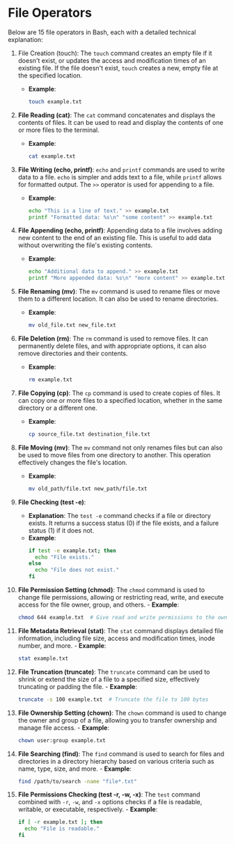 # File Operators

Below are 15 file operators in Bash, each with a detailed technical explanation:

1. File Creation (touch):
The `touch` command creates an empty file if it doesn't exist, or updates the access and modification times of an existing file. If the file doesn't exist, `touch` creates a new, empty file at the specified location.
   - **Example**:
     ```bash
     touch example.txt
     ```


2. **File Reading (cat)**:
The `cat` command concatenates and displays the contents of files. It can be used to read and display the contents of one or more files to the terminal.
   - **Example**:
     ```bash
     cat example.txt
     ```

3. **File Writing (echo, printf)**:
 `echo` and `printf` commands are used to write data to a file. `echo` is simpler and adds text to a file, while `printf` allows for formatted output. The `>>` operator is used for appending to a file.
   - **Example**:
     ```bash
     echo "This is a line of text." >> example.txt
     printf "Formatted data: %s\n" "some content" >> example.txt
     ```

4. **File Appending (echo, printf)**:
Appending data to a file involves adding new content to the end of an existing file. This is useful to add data without overwriting the file's existing contents.
   - **Example**:
     ```bash
     echo "Additional data to append." >> example.txt
     printf "More appended data: %s\n" "more content" >> example.txt
     ```

5. **File Renaming (mv)**:
The `mv` command is used to rename files or move them to a different location. It can also be used to rename directories.
   - **Example**:
     ```bash
     mv old_file.txt new_file.txt
     ```

6. **File Deletion (rm)**:
The `rm` command is used to remove files. It can permanently delete files, and with appropriate options, it can also remove directories and their contents.
   - **Example**:
     ```bash
     rm example.txt
     ```

7. **File Copying (cp)**:
The `cp` command is used to create copies of files. It can copy one or more files to a specified location, whether in the same directory or a different one.
   - **Example**:
     ```bash
     cp source_file.txt destination_file.txt
     ```

8. **File Moving (mv)**:
  The `mv` command not only renames files but can also be used to move files from one directory to another. This operation effectively changes the file's location.
   - **Example**:
     ```bash
     mv old_path/file.txt new_path/file.txt
     ```

9. **File Checking (test -e)**:
   - **Explanation**: The `test -e` command checks if a file or directory exists. It returns a success status (0) if the file exists, and a failure status (1) if it does not.
   - **Example**:
     ```bash
     if test -e example.txt; then
       echo "File exists."
     else
       echo "File does not exist."
     fi
     ```

10.  **File Permission Setting (chmod)**:
The `chmod` command is used to change file permissions, allowing or restricting read, write, and execute access for the file owner, group, and others.
    - **Example**:
      ```bash
      chmod 644 example.txt  # Give read and write permissions to the owner, read-only for others
      ```

11.  **File Metadata Retrieval (stat)**:
The `stat` command displays detailed file information, including file size, access and modification times, inode number, and more.
    - **Example**:
      ```bash
      stat example.txt
      ```

12.  **File Truncation (truncate)**:
The `truncate` command can be used to shrink or extend the size of a file to a specified size, effectively truncating or padding the file.
    - **Example**:
      ```bash
      truncate -s 100 example.txt  # Truncate the file to 100 bytes
      ```

13.  **File Ownership Setting (chown)**:
The `chown` command is used to change the owner and group of a file, allowing you to transfer ownership and manage file access.
    - **Example**:
      ```bash
      chown user:group example.txt
      ```

14.  **File Searching (find)**:
The `find` command is used to search for files and directories in a directory hierarchy based on various criteria such as name, type, size, and more.
    - **Example**:
      ```bash
      find /path/to/search -name "file*.txt"
      ```

15.  **File Permissions Checking (test -r, -w, -x)**:
The `test` command combined with `-r`, `-w`, and `-x` options checks if a file is readable, writable, or executable, respectively.
    - **Example**:
      ```bash
      if [ -r example.txt ]; then
        echo "File is readable."
      fi
      ```

